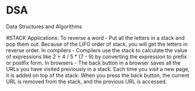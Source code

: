 # DSA
Data Structures and Algorithms

#STACK
Applications:
To reverse a word - Put all the letters in a stack and pop them out. Because of the LIFO order of stack, you will get the letters in reverse order.
In compilers - Compilers use the stack to calculate the value of expressions like 2 + 4 / 5 * (7 - 9) by converting the expression to prefix or postfix form.
In browsers - The back button in a browser saves all the URLs you have visited previously in a stack. Each time you visit a new page, it is added on top of the stack. When you press the back button, the current URL is removed from the stack, and the previous URL is accessed.
